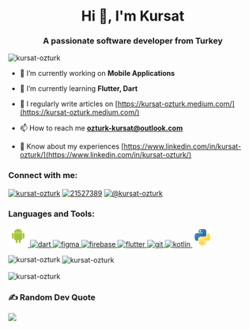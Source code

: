 <h1 align="center">Hi 👋, I'm Kursat</h1>
<h3 align="center">A passionate software developer from Turkey</h3>

<p align="left"> <img src="https://komarev.com/ghpvc/?username=kursat-ozturk&label=Profile%20Views&color=000000&style=flat" alt="kursat-ozturk" /> </p>

- 🔭 I’m currently working on **Mobile Applications**

- 🌱 I’m currently learning **Flutter, Dart**

- 📝 I regularly write articles on [https://kursat-ozturk.medium.com/](https://kursat-ozturk.medium.com/)

- 📫 How to reach me **ozturk-kursat@outlook.com**

- 📄 Know about my experiences [https://www.linkedin.com/in/kursat-ozturk/](https://www.linkedin.com/in/kursat-ozturk/)

<h3 align="left">Connect with me:</h3>
<p align="left">
<a href="https://linkedin.com/in/kursat-ozturk" target="blank"><img align="center" src="https://raw.githubusercontent.com/rahuldkjain/github-profile-readme-generator/master/src/images/icons/Social/linked-in-alt.svg" alt="kursat-ozturk" height="30" width="40" /></a>
<a href="https://stackoverflow.com/users/21527389" target="blank"><img align="center" src="https://raw.githubusercontent.com/rahuldkjain/github-profile-readme-generator/master/src/images/icons/Social/stack-overflow.svg" alt="21527389" height="30" width="40" /></a>
<a href="https://medium.com/@kursat-ozturk" target="blank"><img align="center" src="https://raw.githubusercontent.com/rahuldkjain/github-profile-readme-generator/master/src/images/icons/Social/medium.svg" alt="@kursat-ozturk" height="30" width="40" /></a>
</p>

<h3 align="left">Languages and Tools:</h3>
<p align="left"> <a href="https://developer.android.com" target="_blank" rel="noreferrer"> <img src="https://raw.githubusercontent.com/devicons/devicon/master/icons/android/android-original-wordmark.svg" alt="android" width="40" height="40"/> </a> <a href="https://dart.dev" target="_blank" rel="noreferrer"> <img src="https://www.vectorlogo.zone/logos/dartlang/dartlang-icon.svg" alt="dart" width="40" height="40"/> </a> <a href="https://www.figma.com/" target="_blank" rel="noreferrer"> <img src="https://www.vectorlogo.zone/logos/figma/figma-icon.svg" alt="figma" width="40" height="40"/> </a> <a href="https://firebase.google.com/" target="_blank" rel="noreferrer"> <img src="https://www.vectorlogo.zone/logos/firebase/firebase-icon.svg" alt="firebase" width="40" height="40"/> </a> <a href="https://flutter.dev" target="_blank" rel="noreferrer"> <img src="https://www.vectorlogo.zone/logos/flutterio/flutterio-icon.svg" alt="flutter" width="40" height="40"/> </a> <a href="https://git-scm.com/" target="_blank" rel="noreferrer"> <img src="https://www.vectorlogo.zone/logos/git-scm/git-scm-icon.svg" alt="git" width="40" height="40"/> </a> <a href="https://kotlinlang.org" target="_blank" rel="noreferrer"> <img src="https://www.vectorlogo.zone/logos/kotlinlang/kotlinlang-icon.svg" alt="kotlin" width="40" height="40"/> </a> <a href="https://www.python.org" target="_blank" rel="noreferrer"> <img src="https://raw.githubusercontent.com/devicons/devicon/master/icons/python/python-original.svg" alt="python" width="40" height="40"/> </a> </p>

<p><img align="left" src="https://github-readme-stats.vercel.app/api/top-langs?username=kursat-ozturk&show_icons=true&theme=dark&title_color=43d2fc&text_color=fec200&bg_color=000000&hide_border=true&locale=en&layout=compact" alt="kursat-ozturk" /></p>

<p>&nbsp;<img align="center" src="https://github-readme-stats.vercel.app/api?username=kursat-ozturk&show_icons=true&theme=dark&title_color=43d2fc&text_color=fec200&bg_color=000000&hide_border=true&locale=en" alt="kursat-ozturk" /></p>

<p><img align="center" src="https://github-readme-streak-stats.herokuapp.com/?user=kursat-ozturk&theme=highcontrast&hide_border=true" alt="kursat-ozturk" /></p>

### ✍️ Random Dev Quote
![](https://quotes-github-readme.vercel.app/api?type=horizontal&theme=dark&hide_border=true)

